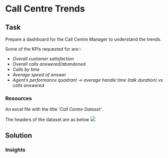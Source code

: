 # Call Centre Trends
## Task

Prepare a dashboard for the Call Centre Manager to understand the trends.

Some of the KPIs requested for are:-                                         

+ _Overall customer satisfaction_
+ _Overall calls answered/abandoned_
+ _Calls by time_
+ _Average speed of answer_
+ _Agent’s performance quadrant -> average handle time (talk duration) vs calls answered_


### Resources

An excel file with the title _'Call Centre Dataset'_.

The headers of the dataset are as below 
![](img/Headers)


## Solution


### Insights
